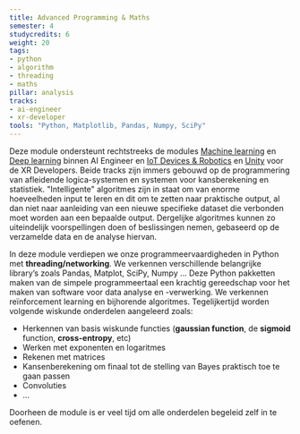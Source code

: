 ```yaml
---
title: Advanced Programming & Maths
semester: 4
studycredits: 6
weight: 20
tags:
- python 
- algorithm 
- threading
- maths
pillar: analysis
tracks:
- ai-engineer
- xr-developer
tools: "Python, Matplotlib, Pandas, Numpy, SciPy"
---
```


Deze module ondersteunt rechtstreeks de modules [Machine learning](/programma/machine-learning) en [Deep learning](/programma/deep-learning/) binnen AI Engineer en [IoT Devices & Robotics](/programma/iot-devices-robotics) en [Unity](/programma/unity) voor de XR Developers. Beide tracks zijn immers gebouwd op de programmering van afleidende logica-systemen en systemen voor kansberekening en statistiek. "Intelligente" algoritmes zijn in staat om van enorme hoeveelheden input te leren en dit om te zetten naar praktische output, al dan niet naar aanleiding van een nieuwe specifieke dataset die verbonden moet worden aan een bepaalde output. Dergelijke algoritmes kunnen zo uiteindelijk voorspellingen doen of beslissingen nemen, gebaseerd op de verzamelde data en de analyse hiervan.

In deze module verdiepen we onze programmeervaardigheden in Python met **threading/networking**. We verkennen verschillende belangrijke library’s zoals Pandas, Matplot, SciPy, Numpy ... Deze Python pakketten maken van de simpele programmeertaal een krachtig gereedschap voor het maken van software voor data analyse en -verwerking. We verkennen reïnforcement learning en bijhorende algoritmes.
Tegelijkertijd worden volgende wiskunde onderdelen aangeleerd zoals:

- Herkennen van basis wiskunde functies (**gaussian function**, de **sigmoid** function, **cross-entropy**, etc)
- Werken met exponenten en logaritmes 
- Rekenen met matrices 
- Kansenberekening om finaal tot de stelling van Bayes praktisch toe te gaan passen
- Convoluties
- ...

Doorheen de module is er veel tijd om alle onderdelen begeleid zelf in te oefenen. 
